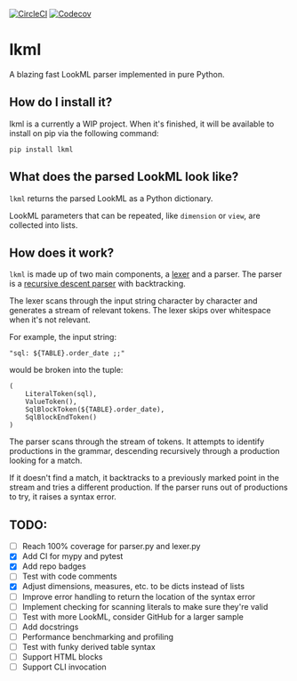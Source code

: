 [![CircleCI](https://img.shields.io/circleci/build/github/joshtemple/lkml.svg)](https://circleci.com/gh/joshtemple/lkml)
[![Codecov](https://img.shields.io/codecov/c/github/joshtemple/lkml.svg)](https://codecov.io/gh/joshtemple/lkml)

# lkml

A blazing fast LookML parser implemented in pure Python.

## How do I install it?

lkml is a currently a WIP project. When it's finished, it will be available to install on pip via the following command:

```
pip install lkml
```

## What does the parsed LookML look like?

`lkml` returns the parsed LookML as a Python dictionary.

LookML parameters that can be repeated, like `dimension` or `view`, are collected into lists.

## How does it work?

`lkml` is made up of two main components, a [lexer](https://en.wikipedia.org/wiki/Lexical_analysis) and a parser. The parser is a [recursive descent parser](https://en.wikipedia.org/wiki/Recursive_descent_parser) with backtracking.

The lexer scans through the input string character by character and generates a stream of relevant tokens. The lexer skips over whitespace when it's not relevant.

For example, the input string:

```
"sql: ${TABLE}.order_date ;;"
```

would be broken into the tuple:

 ```
 (
     LiteralToken(sql),
     ValueToken(),
     SqlBlockToken(${TABLE}.order_date),
     SqlBlockEndToken()
 )
 ```

 The parser scans through the stream of tokens. It attempts to identify productions in the grammar, descending recursively through a production looking for a match.

 If it doesn't find a match, it backtracks to a previously marked point in the stream and tries a different production. If the parser runs out of productions to try, it raises a syntax error.

## TODO:

- [ ] Reach 100% coverage for parser.py and lexer.py
- [x] Add CI for mypy and pytest
- [x] Add repo badges
- [ ] Test with code comments
- [x] Adjust dimensions, measures, etc. to be dicts instead of lists
- [ ] Improve error handling to return the location of the syntax error
- [ ] Implement checking for scanning literals to make sure they're valid
- [ ] Test with more LookML, consider GitHub for a larger sample
- [ ] Add docstrings
- [ ] Performance benchmarking and profiling
- [ ] Test with funky derived table syntax
- [ ] Support HTML blocks
- [ ] Support CLI invocation
